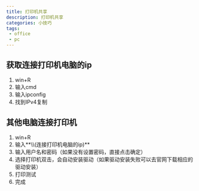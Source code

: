 ```yaml
---
title: 打印机共享
description: 打印机共享
categories: 小技巧
tags: 
 - office
 - pc
---
```


## 获取连接打印机电脑的ip

1. win+R
2. 输入cmd
3. 输入ipconfig
4. 找到IPv4复制

## 其他电脑连接打印机

1. win+R
2. 输入**\\\\(连接打印机电脑的ip)**
3. 输入用户名和密码（如果没有设置密码，直接点击确定）
4. 选择打印机双击，会自动安装驱动（如果驱动安装失败可以去官网下载相应的驱动安装）
5. 打印测试
6. 完成